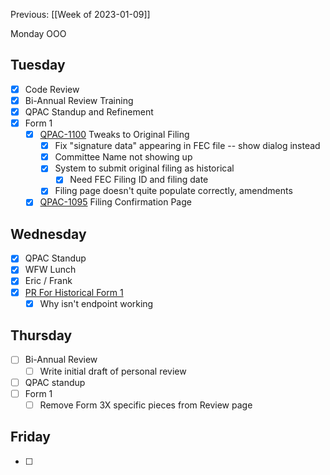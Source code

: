 Previous: [[Week of 2023-01-09]]

Monday OOO

## Tuesday
- [x] Code Review
- [x] Bi-Annual Review Training
- [x] QPAC Standup and Refinement
- [x] Form 1
	- [x] [QPAC-1100](https://quorumanalytics.atlassian.net/browse/QPAC-1100) Tweaks to Original Filing
		- [x] Fix "signature data" appearing in FEC file -- show dialog instead
		- [x] Committee Name not showing up
		- [x] System to submit original filing as historical
			- [x] Need FEC Filing ID and filing date
		- [x] Filing page doesn't quite populate correctly, amendments
	- [x] [QPAC-1095](https://quorumanalytics.atlassian.net/browse/QPAC-1095) Filing Confirmation Page

## Wednesday
- [x] QPAC Standup
- [x] WFW Lunch
- [x] Eric / Frank
- [x] [PR For Historical Form 1](https://github.com/QuorumUS/quorum-site/pull/28353)
	- [x] Why isn't endpoint working

## Thursday
- [ ] Bi-Annual Review
	- [ ] Write initial draft of personal review
- [ ] QPAC standup
- [ ] Form 1
	- [ ] Remove Form 3X specific pieces from Review page

## Friday
- [ ]